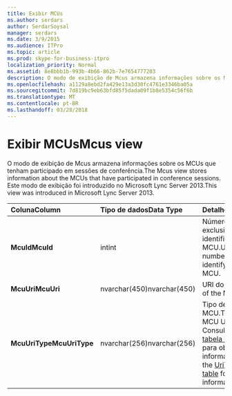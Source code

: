 ```yaml
---
title: Exibir MCUs
ms.author: serdars
author: SerdarSoysal
manager: serdars
ms.date: 3/9/2015
ms.audience: ITPro
ms.topic: article
ms.prod: skype-for-business-itpro
localization_priority: Normal
ms.assetid: 8e8bbb1b-993b-4b66-862b-7e7654777203
description: O modo de exibição de Mcus armazena informações sobre os MCUs que tenham participado em sessões de conferência. Este modo de exibição foi introduzido no Microsoft Lync Server 2013.
ms.openlocfilehash: a1129a8ebd2fa429e13a3d30fc4761e3346ba05a
ms.sourcegitcommit: 7d819bc9eb63bfd85f5dada09f1b8e5354c56f6b
ms.translationtype: MT
ms.contentlocale: pt-BR
ms.lasthandoff: 03/28/2018
---
```

# <a name="mcus-view"></a><span data-ttu-id="bf6e8-104">Exibir MCUs</span><span class="sxs-lookup"><span data-stu-id="bf6e8-104">Mcus view</span></span>
 
<span data-ttu-id="bf6e8-105">O modo de exibição de Mcus armazena informações sobre os MCUs que tenham participado em sessões de conferência.</span><span class="sxs-lookup"><span data-stu-id="bf6e8-105">The Mcus view stores information about the MCUs that have participated in conference sessions.</span></span> <span data-ttu-id="bf6e8-106">Este modo de exibição foi introduzido no Microsoft Lync Server 2013.</span><span class="sxs-lookup"><span data-stu-id="bf6e8-106">This view was introduced in Microsoft Lync Server 2013.</span></span>
  
|<span data-ttu-id="bf6e8-107">**Coluna**</span><span class="sxs-lookup"><span data-stu-id="bf6e8-107">**Column**</span></span>|<span data-ttu-id="bf6e8-108">**Tipo de dados**</span><span class="sxs-lookup"><span data-stu-id="bf6e8-108">**Data Type**</span></span>|<span data-ttu-id="bf6e8-109">**Detalhes**</span><span class="sxs-lookup"><span data-stu-id="bf6e8-109">**Details**</span></span>|
|:-----|:-----|:-----|
|<span data-ttu-id="bf6e8-110">**McuId**</span><span class="sxs-lookup"><span data-stu-id="bf6e8-110">**McuId**</span></span> <br/> |<span data-ttu-id="bf6e8-111">int</span><span class="sxs-lookup"><span data-stu-id="bf6e8-111">int</span></span>  <br/> |<span data-ttu-id="bf6e8-112">Número exclusivo que identifica o MCU.</span><span class="sxs-lookup"><span data-stu-id="bf6e8-112">Unique number identifying the MCU.</span></span>  <br/> |
|<span data-ttu-id="bf6e8-113">**McuUri**</span><span class="sxs-lookup"><span data-stu-id="bf6e8-113">**McuUri**</span></span> <br/> |<span data-ttu-id="bf6e8-114">nvarchar(450)</span><span class="sxs-lookup"><span data-stu-id="bf6e8-114">nvarchar(450)</span></span>  <br/> |<span data-ttu-id="bf6e8-115">URI do MCU.</span><span class="sxs-lookup"><span data-stu-id="bf6e8-115">URI of the MCU.</span></span>  <br/> |
|<span data-ttu-id="bf6e8-116">**McuUriType**</span><span class="sxs-lookup"><span data-stu-id="bf6e8-116">**McuUriType**</span></span> <br/> |<span data-ttu-id="bf6e8-117">nvarchar(256)</span><span class="sxs-lookup"><span data-stu-id="bf6e8-117">nvarchar(256)</span></span>  <br/> |<span data-ttu-id="bf6e8-118">Tipo de URI do MCU.</span><span class="sxs-lookup"><span data-stu-id="bf6e8-118">Type of MCU URI.</span></span> <span data-ttu-id="bf6e8-119">Consulte a [tabela UriTypes](uritypes.md) para obter mais informações.</span><span class="sxs-lookup"><span data-stu-id="bf6e8-119">See the [UriTypes table](uritypes.md) for more information.</span></span> <br/> |
   

